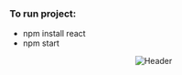 ### To run project:

- npm install react
- npm start

<div style="text-align:center;">
  <img src="https://i.gifer.com/3dof.gif" style="vertical-align:middle;" alt="Header">
</div>
